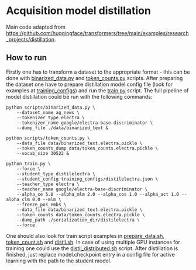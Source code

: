 # Acquisition model distillation
Main code adapted from https://github.com/huggingface/transformers/tree/main/examples/research_projects/distillation.
## How to run
Firstly one has to transform a dataset to the appropriate format - this can be done with [binarized_data.py](./scripts/binarized_data.py) and [token_counts.py](./scripts/token_counts.py) scripts. 
After preparing the dataset one have to prepare distillation model config file (look for examples at [training_configs](training_configs)) and run the [train.py](train.py) script.
The full pipeline of model distillation could be run with the following commands:
```
python scripts/binarized_data.py \
    --dataset_name ag_news \
    --tokenizer_type electra \
    --tokenizer_name google/electra-base-discriminator \
    --dump_file ./data/binarized_text &

python scripts/token_counts.py \
    --data_file data/binarized_text.electra.pickle \
    --token_counts_dump data/token_counts.electra.pickle \
    --vocab_size 30522 &
    
python train.py \
    --force \
    --student_type distilelectra \
    --student_config training_configs/distilelectra.json \
    --teacher_type electra \
    --teacher_name google/electra-base-discriminator \
    --alpha_ce 5.0 --alpha_mlm 2.0 --alpha_cos 1.0 --alpha_act 1.0 --alpha_clm 0.0 --mlm \
    --freeze_pos_embs \
    --data_file data/binarized_text.electra.pickle \
    --token_counts data/token_counts.electra.pickle \
    --dump_path ./serialization_dir/distilelectra \
    --force
```
One should also look for train script examples in [prepare_data.sh](prepare_data.sh), [token_count.sh](token_count.sh) and [distil.sh](distil.sh). In case of using multiple GPU instances for training one could use the [distil_distributed.sh](distil_distributed.sh) script.
After distillation is finished, just replace model.checkpoint entry in a config file for active learning with the path to the student model.